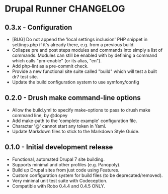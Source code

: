 Drupal Runner CHANGELOG
=======================

0.3.x - Configuration
---------------------
* [BUG] Do not append the 'local settings inclusion' PHP snippet in
  settings.php if it's already there, e.g. from a previous build.
* Collapse pre and post steps modules and commands into simply a list of
  commands. Modules can still be enabled with by defining a command which calls
  "pm-enable" (or its alias, "en").
* Add php-lint as a pre-commit check.
* Provide a new functional site suite called "build" which will test a built
  dr7 test site.
* Update the build configuration system to use symfony/config

0.2.0 - Drush make command-line options
---------------------------------------
* Allow the build.yml to specify make-options to pass to drush make command
  line, by @dopey
* Add make-path to the 'complete example' configuration file.
* Character '@' cannot start any token in Yaml.
* Update Markdown files to stick to the Markdown Style Guide.

0.1.0 - Initial development release
-----------------------------------
* Functional, automated Drupal 7 site building.
* Supports minimal and other profiles (e.g. Panopoly).
* Build up Drupal sites from just code using Features.
* Custom configuration system for build files (to be deprecated/removed).
* Very minimal unit test suite with Codeception.
* Compatible with Robo 0.4.4 and 0.4.5 ONLY.
